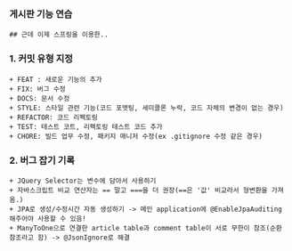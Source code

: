 ### 게시판 기능 연습
    ## 근데 이제 스프링을 이용한..


### 1. 커밋 유형 지정
    + FEAT : 새로운 기능의 추가
    + FIX: 버그 수정
    + DOCS: 문서 수정
    + STYLE: 스타일 관련 기능(코드 포맷팅, 세미콜론 누락, 코드 자체의 변경이 없는 경우)
    + REFACTOR: 코드 리펙토링
    + TEST: 테스트 코트, 리펙토링 테스트 코드 추가
    + CHORE: 빌드 업무 수정, 패키지 매니저 수정(ex .gitignore 수정 같은 경우)

### 2. 버그 잡기 기록
    + JQuery Selector는 변수에 담아서 사용하기
    + 자바스크립트 비교 연산자는 == 말고 ===을 더 권장(==은 '값' 비교라서 형변환을 가져옴.)
    + JPA로 생성/수정시간 자동 생성하기 -> 메인 application에 @EnableJpaAuditing 해주어야 사용할 수 있음!
    + ManyToOne으로 연결한 article table과 comment table이 서로 무한이 참조(순환 참조라고 함) -> @JsonIgnore로 해결

